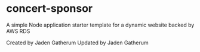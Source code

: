 # concert-sponsor
A simple Node application starter template for a dynamic website backed by AWS RDS

Created by Jaden Gatherum
Updated by Jaden Gatherum

